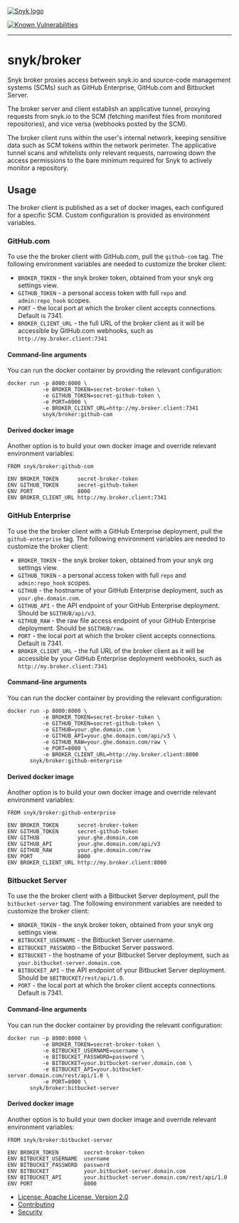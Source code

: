 [![Snyk logo](https://snyk.io/style/asset/logo/snyk-print.svg)](https://snyk.io)

[![Known Vulnerabilities](https://snyk.io/test/npm/snyk-broker/badge.svg?style=flat-square)](https://snyk.io/test/npm/snyk-broker)

***

# snyk/broker

Snyk broker proxies access between snyk.io and source-code management systems (SCMs) such as GitHub Enterprise, GitHub.com and Bitbucket Server.

The broker server and client establish an applicative tunnel, proxying requests from snyk.io to the SCM (fetching manifest files from monitored repositories), and vice versa (webhooks posted by the SCM).

The broker client runs within the user's internal network, keeping sensitive data such as SCM tokens within the network perimeter. The applicative tunnel scans and whitelists only relevant requests, narrowing down the access permissions to the bare minimum required for Snyk to actively monitor a repository.

## Usage

The broker client is published as a set of docker images, each configured for a specific SCM. Custom configuration is provided as environment variables.

### GitHub.com

To use the the broker client with GitHub.com, pull the `github-com` tag. The following environment variables are needed to customize the broker client:

- `BROKER_TOKEN` - the snyk broker token, obtained from your snyk org settings view.
- `GITHUB_TOKEN` - a personal access token with full `repo` and `admin:repo_hook` scopes.
- `PORT` - the local port at which the broker client accepts connections. Default is 7341.
- `BROKER_CLIENT_URL` - the full URL of the broker client as it will be accessible by GitHub.com webhooks, such as `http://my.broker.client:7341`

#### Command-line arguments

You can run the docker container by providing the relevant configuration:

```
docker run -p 8000:8000 \
           -e BROKER_TOKEN=secret-broker-token \
           -e GITHUB_TOKEN=secret-github-token \
           -e PORT=8000 \
           -e BROKER_CLIENT_URL=http://my.broker.client:7341
           snyk/broker:github-com
```

#### Derived docker image

Another option is to build your own docker image and override relevant environment variables:

```
FROM snyk/broker:github-com

ENV BROKER_TOKEN      secret-broker-token
ENV GITHUB_TOKEN      secret-github-token
ENV PORT              8000
ENV BROKER_CLIENT_URL http://my.broker.client:7341
```

### GitHub Enterprise

To use the the broker client with a GitHub Enterprise deployment, pull the `github-enterprise` tag. The following environment variables are needed to customize the broker client:

- `BROKER_TOKEN` - the snyk broker token, obtained from your snyk org settings view.
- `GITHUB_TOKEN` - a personal access token with full `repo` and `admin:repo_hook` scopes.
- `GITHUB` - the hostname of your GitHub Enterprise deployment, such as `your.ghe.domain.com`.
- `GITHUB_API` - the API endpoint of your GitHub Enterprise deployment. Should be `$GITHUB/api/v3`.
- `GITHUB_RAW` - the raw file access endpoint of your GitHub Enterprise deployment. Should be `$GITHUB/raw`.
- `PORT` - the local port at which the broker client accepts connections. Default is 7341.
- `BROKER_CLIENT_URL` - the full URL of the broker client as it will be accessible by your GitHub Enterprise deployment webhooks, such as `http://my.broker.client:7341`

#### Command-line arguments

You can run the docker container by providing the relevant configuration:

```
docker run -p 8000:8000 \
           -e BROKER_TOKEN=secret-broker-token \
           -e GITHUB_TOKEN=secret-github-token \
           -e GITHUB=your.ghe.domain.com \
           -e GITHUB_API=your.ghe.domain.com/api/v3 \
           -e GITHUB_RAW=your.ghe.domain.com/raw \
           -e PORT=8000 \
           -e BROKER_CLIENT_URL=http://my.broker.client:8000
       snyk/broker:github-enterprise
```

#### Derived docker image

Another option is to build your own docker image and override relevant environment variables:

```
FROM snyk/broker:github-enterprise

ENV BROKER_TOKEN      secret-broker-token
ENV GITHUB_TOKEN      secret-github-token
ENV GITHUB            your.ghe.domain.com
ENV GITHUB_API        your.ghe.domain.com/api/v3
ENV GITHUB_RAW        your.ghe.domain.com/raw
ENV PORT              8000
ENV BROKER_CLIENT_URL http://my.broker.client:8000
```

### Bitbucket Server

To use the the broker client with a Bitbucket Server deployment, pull the `bitbucket-server` tag. The following environment variables are needed to customize the broker client:

- `BROKER_TOKEN` - the snyk broker token, obtained from your snyk org settings view.
- `BITBUCKET_USERNAME` - the Bitbucket Server username.
- `BITBUCKET_PASSWORD` - the Bitbucket Server password.
- `BITBUCKET` - the hostname of your Bitbucket Server deployment, such as `your.bitbucket-server.domain.com`.
- `BITBUCKET_API` - the API endpoint of your Bitbucket Server deployment. Should be `$BITBUCKET/rest/api/1.0`.
- `PORT` - the local port at which the broker client accepts connections. Default is 7341.

#### Command-line arguments

You can run the docker container by providing the relevant configuration:

```
docker run -p 8000:8000 \
           -e BROKER_TOKEN=secret-broker-token \
           -e BITBUCKET_USERNAME=username \
           -e BITBUCKET_PASSWORD=password \
           -e BITBUCKET=your.bitbucket-server.domain.com \
           -e BITBUCKET_API=your.bitbucket-server.domain.com/rest/api/1.0 \
           -e PORT=8000 \
       snyk/broker:bitbucket-server
```

#### Derived docker image

Another option is to build your own docker image and override relevant environment variables:

```
FROM snyk/broker:bitbucket-server

ENV BROKER_TOKEN        secret-broker-token
ENV BITBUCKET_USERNAME  username
ENV BITBUCKET_PASSWORD  password
ENV BITBUCKET           your.bitbucket-server.domain.com
ENV BITBUCKET_API       your.bitbucket-server.domain.com/rest/api/1.0
ENV PORT                8000
```

* [License: Apache License, Version 2.0](https://github.com/snyk/broker/blob/master/LICENSE)
* [Contributing](https://github.com/snyk/broker/blob/master/.github/CONTRIBUTING.md)
* [Security](https://github.com/snyk/broker/blob/master/SECURITY.md)
